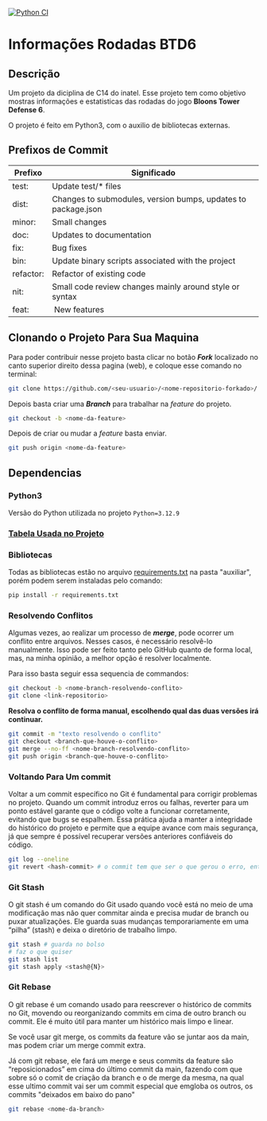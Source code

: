 [![Python CI](https://github.com/Fefeeu/C14-projeto-sala/actions/workflows/python-package-pip.yml)](https://github.com/Fefeeu/C14-projeto-sala/actions/workflows/python-package-pip.yml)
# Informações Rodadas BTD6 

## Descrição
Um projeto da diciplina de C14 do inatel. Esse projeto tem como objetivo mostras informações e estatisticas das rodadas do jogo **Bloons Tower Defense 6**.

O projeto é feito em Python3, com o auxilio de bibliotecas externas.

## Prefixos de Commit
|Prefixo|Significado|
|-------|-----------|
|test:| Update test/* files|
|dist:| Changes to submodules, version bumps, updates to package.json|
|minor:| Small changes|
|doc:| Updates to documentation|
|fix:| Bug fixes|
|bin:| Update binary scripts associated with the project|
|refactor:| Refactor of existing code|
|nit:| Small code review changes mainly around style or syntax|
|feat:| New features|

## Clonando o Projeto Para Sua Maquina
Para poder contribuir nesse projeto basta clicar no botão ***Fork*** localizado no canto superior direito dessa pagina (web), e coloque esse comando no terminal:
```bash
git clone https://github.com/<seu-usuario>/<nome-repositorio-forkado>/.git
```

Depois basta criar uma ***Branch*** para trabalhar na *feature* do projeto.
```bash
git checkout -b <nome-da-feature>
```

Depois de criar ou mudar a *feature* basta enviar.
```bash
git push origin <nome-da-feature>
```

## Dependencias

### Python3
Versão do Python utilizada no projeto ``` Python=3.12.9 ```

### [Tabela Usada no Projeto](https://docs.google.com/spreadsheets/d/1SAoPy9T2tyURlwY0pSDOOG-zrkMZi8xf4i0L74jdaZM/edit?gid=0#gid=0)

### Bibliotecas
Todas as bibliotecas estão no arquivo [requirements.txt](./auxiliar/requirements.txt) na pasta "auxiliar", porém podem serem instaladas pelo comando:
```bash
pip install -r requirements.txt
```

### Resolvendo Conflitos
Algumas vezes, ao realizar um processo de ***merge***, pode ocorrer um conflito entre arquivos.
Nesses casos, é necessário resolvê-lo manualmente. Isso pode ser feito tanto pelo GitHub quanto de forma local, mas, na minha opinião, a melhor opção é resolver localmente.

Para isso basta seguir essa sequencia de commandos:
```bash
git checkout -b <nome-branch-resolvendo-conflito>
git clone <link-repositorio>
```
**Resolva o conflito de forma manual, escolhendo qual das duas versões irá continuar.**

```bash
git commit -m "texto resolvendo o conflito"
git checkout <branch-que-houve-o-conflito>
git merge --no-ff <nome-branch-resolvendo-conflito>
git push origin <branch-que-houve-o-conflito>
```

### Voltando Para Um commit
Voltar a um commit específico no Git é fundamental para corrigir problemas no projeto. Quando um commit introduz erros ou falhas, reverter para um ponto estável garante que o código volte a funcionar corretamente, evitando que bugs se espalhem. Essa prática ajuda a manter a integridade do histórico do projeto e permite que a equipe avance com mais segurança, já que sempre é possível recuperar versões anteriores confiáveis do código.

```bash
git log --oneline
git revert <hash-commit> # o commit tem que ser o que gerou o erro, então vai voltar logo antes dele: (commit-1)
```

### Git Stash
O git stash é um comando do Git usado quando você está no meio de uma modificação mas não quer commitar ainda e precisa mudar de branch ou puxar atualizações. Ele guarda suas mudanças temporariamente em uma “pilha” (stash) e deixa o diretório de trabalho limpo.

```bash
git stash # guarda no bolso
# faz o que quiser
git stash list
git stash apply <stash@{N}>
```

### Git Rebase
O git rebase é um comando usado para reescrever o histórico de commits no Git, movendo ou reorganizando commits em cima de outro branch ou commit. Ele é muito útil para manter um histórico mais limpo e linear.

Se você usar git merge, os commits da feature vão se juntar aos da main, mas podem criar um merge commit extra.

Já com git rebase, ele fará um merge e seus commits da feature são “reposicionados” em cima do último commit da main, fazendo com que sobre só o comit de criação da branch e o de merge da mesma, na qual esse ultimo commit vai ser um commit especial que emgloba os outros, os commits "deixados em baixo do pano"
```bash
git rebase <nome-da-branch>
```
